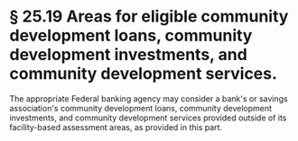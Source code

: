 # § 25.19   Areas for eligible community development loans, community development investments, and community development services.

The appropriate Federal banking agency may consider a bank's or savings association's community development loans, community development investments, and community development services provided outside of its facility-based assessment areas, as provided in this part.






